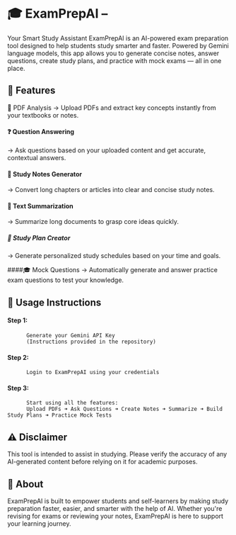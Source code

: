 # 🎓 ExamPrepAI – 
Your Smart Study Assistant
ExamPrepAI is an AI-powered exam preparation tool designed to help students study smarter and faster.
Powered by Gemini language models, this app allows you to generate concise notes, answer questions, create study plans, and practice with mock exams — all in one place.

## 🚀 Features
📄 PDF Analysis
→ Upload PDFs and extract key concepts instantly from your textbooks or notes.

#### ❓ Question Answering
→ Ask questions based on your uploaded content and get accurate, contextual answers.

#### 📝 Study Notes Generator
→ Convert long chapters or articles into clear and concise study notes.

#### 🧠 Text Summarization
→ Summarize long documents to grasp core ideas quickly.

##### 📅 Study Plan Creator
→ Generate personalized study schedules based on your time and goals.

####🎓 Mock Questions
→ Automatically generate and answer practice exam questions to test your knowledge.

## 🔑 Usage Instructions
#### Step 1: 
          Generate your Gemini API Key
          (Instructions provided in the repository)

#### Step 2: 
          Login to ExamPrepAI using your credentials

#### Step 3: 
          Start using all the features:
          Upload PDFs ➜ Ask Questions ➜ Create Notes ➜ Summarize ➜ Build Study Plans ➜ Practice Mock Tests

## ⚠️ Disclaimer
This tool is intended to assist in studying.
Please verify the accuracy of any AI-generated content before relying on it for academic purposes.

## 📘 About
ExamPrepAI is built to empower students and self-learners by making study preparation faster, easier, and smarter with the help of AI.
Whether you're revising for exams or reviewing your notes, ExamPrepAI is here to support your learning journey.
